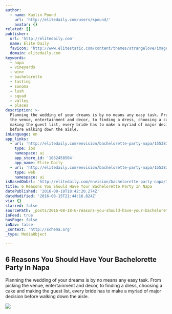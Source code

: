```yaml
---
author:
  - name: Kaylin Pound
    url: 'http://elitedaily.com/users/kpound/'
    avatar: {}
related: []
publisher:
  url: 'http://elitedaily.com'
  name: Elite Daily
  favicon: 'http://www.elitestatic.com/content/themes/strangelove/images/favicon.ico'
  domain: elitedaily.com
keywords:
  - napa
  - vineyards
  - wine
  - bachelorette
  - tasting
  - sonoma
  - lush
  - squad
  - valley
  - places
description: >-
  Planning the wedding of your dreams is by no means any easy task. From picking
  the venue, entertainment and decor, to finding a dress, choosing a cake and
  making the guest list, every bride has to make a myriad of major decision
  before walking down the aisle.
inLanguage: en
app_links:
  - url: 'http://elitedaily.com/envision/bachelorette-party-napa/1553836/'
    type: ios
    namespace: ai
    app_store_id: '1032458504'
    app_name: Elite Daily
  - url: 'http://elitedaily.com/envision/bachelorette-party-napa/1553836/'
    type: web
    namespace: ai
isBasedOnUrl: 'http://elitedaily.com/envision/bachelorette-party-napa/1553836/'
title: 6 Reasons You Should Have Your Bachelorette Party In Napa
datePublished: '2016-08-18T18:42:20.274Z'
dateModified: '2016-08-15T21:44:16.824Z'
via: {}
starred: false
sourcePath: _posts/2016-08-18-6-reasons-you-should-have-your-bachelorette-party-in-napa.md
inFeed: true
hasPage: false
inNav: false
_context: 'http://schema.org'
_type: MediaObject

---
```

<article style=""><h1>6 Reasons You Should Have Your Bachelorette Party In Napa</h1><p>Planning the wedding of your dreams is by no means any easy task. From picking the venue, entertainment and decor, to finding a dress, choosing a cake and making the guest list, every bride has to make a myriad of major decision before walking down the aisle.</p><img src="http://cdn29.elitedaily.com/content/uploads/2016/06/21121258/Bachelorette-party-drinking-hungover.jpg" /></article>